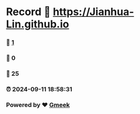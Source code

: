 # Record :link: https://Jianhua-Lin.github.io 
### :page_facing_up: [1](https://Jianhua-Lin.github.io/tag.html) 
### :speech_balloon: 0 
### :hibiscus: 25 
### :alarm_clock: 2024-09-11 18:58:31 
### Powered by :heart: [Gmeek](https://github.com/Meekdai/Gmeek)

